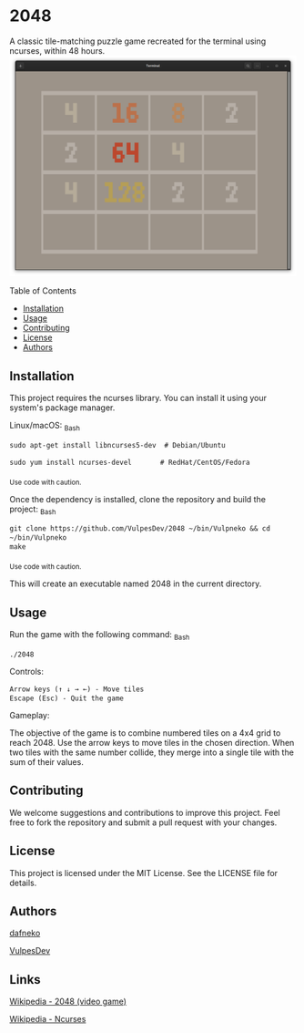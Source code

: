 # 2048

A classic tile-matching puzzle game recreated for the terminal using ncurses, within 48 hours.
![2048](./img/img1.png)

Table of Contents

- [Installation](#installation)
- [Usage](#usage)
- [Contributing](#contributing)
- [License](#license)
- [Authors](#authors)


## Installation

This project requires the ncurses library. You can install it using your system's package manager.

Linux/macOS:
<sub>Bash</sub>
```
sudo apt-get install libncurses5-dev  # Debian/Ubuntu
```
```
sudo yum install ncurses-devel       # RedHat/CentOS/Fedora
```
<sub>Use code with caution.</sub>

Once the dependency is installed, clone the repository and build the project:
<sub>Bash</sub>
```
git clone https://github.com/VulpesDev/2048 ~/bin/Vulpneko && cd ~/bin/Vulpneko
make
```
<sub>Use code with caution.</sub>

This will create an executable named 2048 in the current directory.

## Usage

Run the game with the following command:
<sub>Bash</sub>
```
./2048
```

Controls:

    Arrow keys (↑ ↓ → ←) - Move tiles
    Escape (Esc) - Quit the game

Gameplay:

The objective of the game is to combine numbered tiles on a 4x4 grid to reach 2048. Use the arrow keys to move tiles in the chosen direction. When two tiles with the same number collide, they merge into a single tile with the sum of their values.

## Contributing

We welcome suggestions and contributions to improve this project. Feel free to fork the repository and submit a pull request with your changes.

## License

This project is licensed under the MIT License. See the LICENSE file for details.

## Authors

[dafneko](https://github.com/dafneko)

[VulpesDev](https://github.com/vulpesdev)

## Links

[Wikipedia - 2048 (video game)](https://en.wikipedia.org/wiki/2048_%28video_game%29)

[Wikipedia - Ncurses](https://en.wikipedia.org/wiki/Ncurses)
